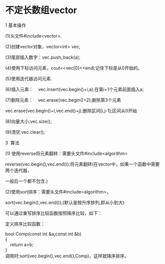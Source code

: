 # 不定长数组vector

1 基本操作

\(1\)头文件\#include&lt;vector&gt;.

\(2\)创建vector对象，vector&lt;int&gt; vec;

\(3\)尾部插入数字：vec.push\_back\(a\);

\(4\)使用下标访问元素，cout&lt;&lt;vec\[0\]&lt;&lt;endl;记住下标是从0开始的。

\(5\)使用迭代器访问元素.

\(6\)插入元素：    vec.insert\(vec.begin\(\)+i,a\);在第i+1个元素前面插入a;

\(7\)删除元素：    vec.erase\(vec.begin\(\)+2\);删除第3个元素

vec.erase\(vec.begin\(\)+i,vec.end\(\)+j\);删除区间\[i,j-1\];区间从0开始

\(8\)向量大小:vec.size\(\);

\(9\)清空:vec.clear\(\);

3  算法

\(1\) 使用reverse将元素翻转：需要头文件\#include&lt;algorithm&gt;

reverse\(vec.begin\(\),vec.end\(\)\);将元素翻转\(在vector中，如果一个函数中需要两个迭代器，

一般后一个都不包含.\)

\(2\)使用sort排序：需要头文件\#include&lt;algorithm&gt;，

sort\(vec.begin\(\),vec.end\(\)\);\(默认是按升序排列,即从小到大\).

可以通过重写排序比较函数按照降序比较，如下：

定义排序比较函数：

bool Comp\(const int &a,const int &b\)  
{  
    return a&gt;b;  
}  
调用时:sort\(vec.begin\(\),vec.end\(\),Comp\)，这样就降序排序。

